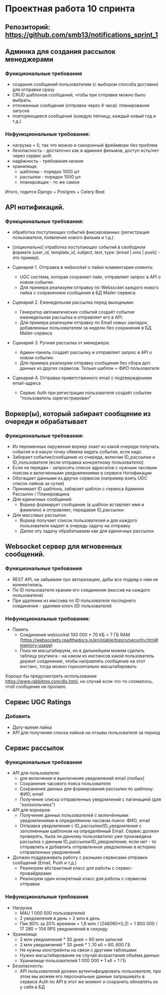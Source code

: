 # Проектная работа 10 спринта

## Репозиторий: https://github.com/smb13/notifications_sprint_1

## Админка для создания рассылок менеджерами 

### Функциональные требования
* создания сообщений пользователям (с выбором способа доставки) для отправки сразу
* CRUD шаблонов сообщений, чтобы при отправке можно было выбрать. 
* отложенные сообщения (отправка через 4 часа): планирование запуска
* повторяющиеся сообщения (каждую пятницу, каждый новый год и т.д.)

### Нефункциональные требования:
* нагрузка = 0, так что можно и синхронный фреймворк без проблем
* безопасность - достаточно как в админке фильмов, доступ есть/нет через сервис auth 
* надёжность - требования низкие
* хранилище: 
  * шаблоны - порядок 1000 шт
  * рассылки - порядок 1000 шт
  * планировщик - то же самое

Итого, годится Django + Postgres + Celery Beat

## API нотификаций.
### Функциональные требования:
* обработка поступающих событий фиксированных (регистрация пользователя, появление нового фильма и т.д.)
* [опционально] отработка поступающих событий в свободном формате (user_id, template_id, subject, text, type: 
[email | sms | push] - это пример).


* Сценарий 1. Отправка в websocket о лайке комментария клиента:
  * UGC система, которая сохраняет лайк, отправляет запрос в API о новом событии.
  * Для примера реализуем отправку по Websocket каждого нового лайка с сохранением сообщения в БД Mailer-сервиса 
* Сценарий 2. Еженедельная рассылка перед выходными:
  * Генератор автоматических событий создаёт событие еженедельная рассылка и отправляет его в API.
  * Для примера реализуем отправку по Email новых закладок, добавленных пользователем за неделю 
    без сохранения в БД Mailer-сервиса
* Сценарий 3. Ручная рассылка от менеджера:
  * Админ-панель создаёт рассылку и отправляет запрос в API о новом событии.
  * Для примера реализуем отправку сообщения без сбора доп. данных из других сервисов. 
    Только шаблон + ФИО пользователя 
* Сценарий 4. Отправка приветственного email с подтверждением email-адреса
  * Сервис Auth при регистрации пользователя создаёт событие "пользователь зарегистрирован"

## Воркер(ы), который забирает сообщение из очереди и обрабатывает

### Функциональные требования: 
* Из переменных окружения воркер знает из какой очереди получать события и в какую точку обмена кидать события, если надо
* Забирает событие/сообщение из очереди, включая ID_рассылки и ID_пользователя (если отправка конкретному пользователю)
* Если не передан - запросить список адресатов с нужным часовым поясом и включенными уведомлениями в сервисе Нотификации
* Обогащает данными из других сервисов (например взять UGC список лайков за сутки)
* Принимает ID шаблона, забирает шаблон с сервиса Админки Рассылок / Планировщика
* Для единичных сообщений:
  * Воркер формирует сообщение (в шаблон вставляет имя и фамилию) и отправляет, передавая ID_рассылки 
* Для массовых рассылок:
  * Воркер получает список пользователей и для каждого пользователя кидает в очередь задачу на отправку
  * Далее эту задачу обрабатываем как для единичных рассылок

## Websocket сервер для мгновенных сообщений.

### Функциональные требования
* REST API, не забываем про авторизацию, дабы все подряд к нам не коннектились.
* По ID пользователя храним его соединения (массив на каждого пользователя)
* При удалении из массива по ID пользователя последнего соединения - удаляем ключ (ID пользователя)

### Нефункциональные требования:
* Память
  * Соединения websocket 100 000 * 70 КБ = 7 ГБ RAM (https://websockets.readthedocs.io/en/stable/topics/security.html#memory-usage)
  * Пока не масштабируем, но в дальнейшем можем сделать таблицу роутинга - на каком из инстансов какой пользователь
    держит соединение, чтобы направлять сообщение на этот инстанс, тогда можно горизонтально масштабировать

Хорошо бы предусмотреть использование https://www.rabbitmq.com/dlx.html, на случай если что-то сломалось, чтоб сообщение не пропало.



## Сервис UGC Ratings 
### Добавить
* Дату-время лайка
* API для получения списка лайков на отзывы пользователя за период


## Сервис рассылок
### Функциональные требования
* API для пользователя:
  * для включения и выключения уведомлений email (любых)
  * Сохранение часового пояса пользователя 
  * Сохранение данных для формирования рассылки по шаблону: ФИО, email
  * Получение списка отправленных уведомлений с пагинацией (для "колокольчика")
* API для воркеров:
  * Получение данных пользователей с включёнными уведомлениями в определённом часовом поясе: ФИО, email
  * Отправка уведомления с ID_рассылки/ID_уведомления с заполненным шаблоном на определённый Email.
    Сервис должен проверять, была ли данному пользователю уже произведена рассылка с данным ID_рассылки/ID_уведомления, 
    если нет - то отправлять и добавлять отправленное уведомление в историю отправленных уведомлений
* Должен поддерживать работу с разными сервисами отправки сообщений (Email, Push и т.д.)
  * Реализуем абстрактный класс для работы с сервис-провайдерами
  * Реализуем один конкретный класс для работы с сервисом отправки
### Нефункциональные требования
* Нагрузка
  * MAU 1 000 000 пользователей
  * 2 уведомления в день = 2 млн в день
  * Пик 80% за 20% времени = 1,8 млн / (24*60*60*0,2) = 1 800 000 / 17 280 = 104 RPS уведомлений в секунду
* Хранилище
  * 2 млн уведомлений * 30 дней = 60 млн записей
  * 2 млн уведомлений * 30 дней * 1..10 кб = 60..600 ГБ
  * Не нужны констрейнты на связи с другими таблицами
  * Нужно масштабирование на случай возрастания объёма данных
  * Хранилище пользователей 1 000 000 * 1 кб = 1 ГБ
* Безопасность:
  * API пользователей должен аутентифицировать пользователя, при этом мы можем его персональные данные запрашивать
    в сервисе Auth по API в этот же момент и сохранять обновлять их у себя в БД
